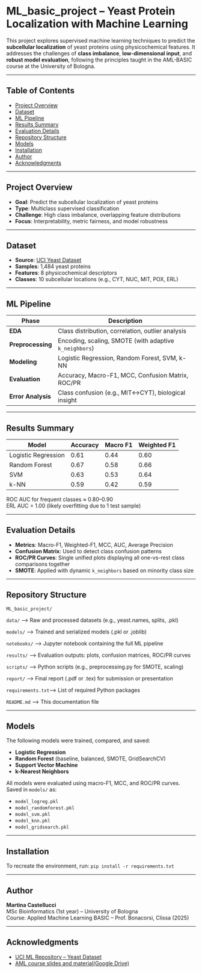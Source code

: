 # ML_basic_project – Yeast Protein Localization with Machine Learning

This project explores supervised machine learning techniques to predict the **subcellular localization** of yeast proteins using physicochemical features. It addresses the challenges of **class imbalance**, **low-dimensional input**, and **robust model evaluation**, following the principles taught in the AML-BASIC course at the University of Bologna.

---

## Table of Contents
- [Project Overview](#project-overview)
- [Dataset](#dataset)
- [ML Pipeline](#ml-pipeline)
- [Results Summary](#results-summary)
- [Evaluation Details](#evaluation-details)
- [Repository Structure](#repository-structure)
- [Models](#models)
- [Installation](#installation)
- [Author](#author)
- [Acknowledgments](#acknowledgments)

---

## Project Overview

- **Goal**: Predict the subcellular localization of yeast proteins
- **Type**: Multiclass supervised classification
- **Challenge**: High class imbalance, overlapping feature distributions
- **Focus**: Interpretability, metric fairness, and model robustness

---

## Dataset

- **Source**: [UCI Yeast Dataset](https://archive.ics.uci.edu/ml/datasets/Yeast)
- **Samples**: 1,484 yeast proteins
- **Features**: 8 physicochemical descriptors
- **Classes**: 10 subcellular locations (e.g., CYT, NUC, MIT, POX, ERL)

---

## ML Pipeline

| Phase             | Description |
|------------------|-------------|
| **EDA**          | Class distribution, correlation, outlier analysis |
| **Preprocessing**| Encoding, scaling, SMOTE (with adaptive `k_neighbors`) |
| **Modeling**     | Logistic Regression, Random Forest, SVM, k-NN |
| **Evaluation**   | Accuracy, Macro-F1, MCC, Confusion Matrix, ROC/PR |
| **Error Analysis**| Class confusion (e.g., MIT↔CYT), biological insight |

---

## Results Summary

| Model               | Accuracy | Macro F1 | Weighted F1 |
|--------------------|----------|----------|-------------|
| Logistic Regression| 0.61     | 0.44     | 0.60        |
| Random Forest       | 0.67     | 0.58     | 0.66        |
| SVM                | 0.63     | 0.53     | 0.64        |
| k-NN               | 0.59     | 0.42     | 0.59        |

ROC AUC for frequent classes ≈ 0.80–0.90  
ERL AUC = 1.00 (likely overfitting due to 1 test sample)

---

## Evaluation Details

- **Metrics**: Macro-F1, Weighted-F1, MCC, AUC, Average Precision
- **Confusion Matrix**: Used to detect class confusion patterns
- **ROC/PR Curves**: Single unified plots displaying all one-vs-rest class comparisons together
- **SMOTE**: Applied with dynamic `k_neighbors` based on minority class size

---

## Repository Structure

`ML_basic_project/`

`data/` --> Raw and processed datasets (e.g., yeast.names, splits, .pkl)

`models/` --> Trained and serialized models (.pkl or .joblib)

`notebooks/` --> Jupyter notebook containing the full ML pipeline

`results/` --> Evaluation outputs: plots, confusion matrices, ROC/PR curves

`scripts/` --> Python scripts (e.g., preprocessing.py for SMOTE, scaling)

`report/` --> Final report (.pdf or .tex) for submission or presentation

`requirements.txt`--> List of required Python packages

`README.md` --> This documentation file


---

## Models

The following models were trained, compared, and saved:

- **Logistic Regression**
- **Random Forest** (baseline, balanced, SMOTE, GridSearchCV)
- **Support Vector Machine**
- **k-Nearest Neighbors**

All models were evaluated using macro-F1, MCC, and ROC/PR curves.  
Saved in `models/` as:

- `model_logreg.pkl`
- `model_randomforest.pkl`
- `model_svm.pkl`
- `model_knn.pkl`
- `model_gridsearch.pkl`

---

## Installation

To recreate the environment, run: `pip install -r requirements.txt`

---

## Author

**Martina Castellucci**  
MSc Bioinformatics (1st year) – University of Bologna  
Course: Applied Machine Learning BASIC – Prof. Bonacorsi, Clissa (2025)

---

## Acknowledgments

- [UCI ML Repository – Yeast Dataset](https://archive.ics.uci.edu/ml/datasets/Yeast)
- [AML course slides and material(Google Drive)](https://drive.google.com/drive/folders/1ZrQpF_F9E45yQTO9mG8Izr3LaECVH0aH)

